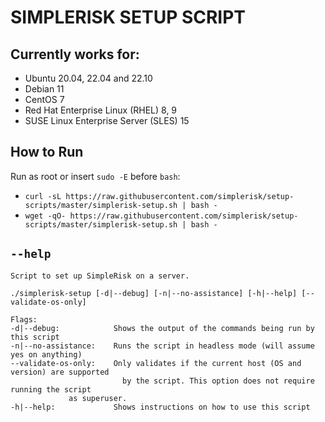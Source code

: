 # SIMPLERISK SETUP SCRIPT

## Currently works for:
- Ubuntu 20.04, 22.04 and 22.10
- Debian 11
- CentOS 7
- Red Hat Enterprise Linux (RHEL) 8, 9
- SUSE Linux Enterprise Server (SLES) 15

## How to Run
Run as root or insert `sudo -E` before `bash`:
- `curl -sL https://raw.githubusercontent.com/simplerisk/setup-scripts/master/simplerisk-setup.sh | bash -`
- `wget -qO- https://raw.githubusercontent.com/simplerisk/setup-scripts/master/simplerisk-setup.sh | bash -`

## `--help`
```
Script to set up SimpleRisk on a server.

./simplerisk-setup [-d|--debug] [-n|--no-assistance] [-h|--help] [--validate-os-only]

Flags:
-d|--debug:            Shows the output of the commands being run by this script
-n|--no-assistance:    Runs the script in headless mode (will assume yes on anything)
--validate-os-only:    Only validates if the current host (OS and version) are supported
                         by the script. This option does not require running the script
			 as superuser.
-h|--help:             Shows instructions on how to use this script
```
